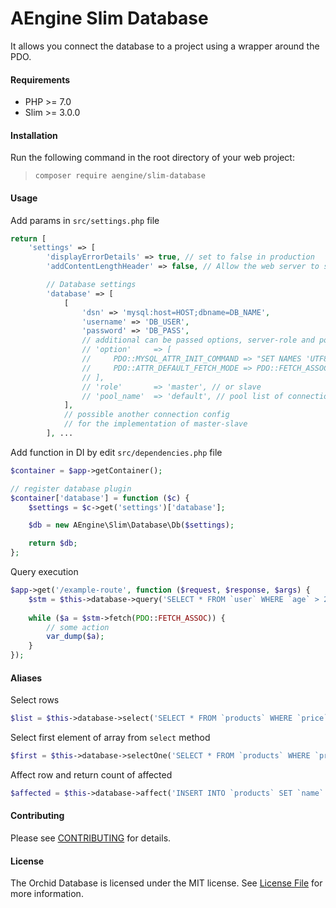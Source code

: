 AEngine Slim Database
====
It allows you connect the database to a project using a wrapper around the PDO.

#### Requirements
* PHP >= 7.0
* Slim >= 3.0.0

#### Installation
Run the following command in the root directory of your web project:
  
> `composer require aengine/slim-database`

#### Usage

Add params in `src/settings.php` file
```php
return [
    'settings' => [
        'displayErrorDetails' => true, // set to false in production
        'addContentLengthHeader' => false, // Allow the web server to send the content-length header

        // Database settings
        'database' => [
            [
                'dsn' => 'mysql:host=HOST;dbname=DB_NAME',
                'username' => 'DB_USER',
                'password' => 'DB_PASS',
                // additional can be passed options, server-role and pool name:
                // 'option'     => [
                //     PDO::MYSQL_ATTR_INIT_COMMAND => "SET NAMES 'UTF8'",
                //     PDO::ATTR_DEFAULT_FETCH_MODE => PDO::FETCH_ASSOC,
                // ],
                // 'role'       => 'master', // or slave
                // 'pool_name'  => 'default', // pool list of connections
            ],
            // possible another connection config
            // for the implementation of master-slave
        ], ...
```

Add function in DI by edit `src/dependencies.php` file
```php
$container = $app->getContainer();

// register database plugin
$container['database'] = function ($c) {
    $settings = $c->get('settings')['database'];

    $db = new AEngine\Slim\Database\Db($settings);

    return $db;
};
```

Query execution
```php
$app->get('/example-route', function ($request, $response, $args) {
    $stm = $this->database->query('SELECT * FROM `user` WHERE `age` > 23');
    
    while ($a = $stm->fetch(PDO::FETCH_ASSOC)) {
        // some action
        var_dump($a);
    }
});
```

#### Aliases

Select rows
```php 
$list = $this->database->select('SELECT * FROM `products` WHERE `price` >= 150');
```

Select first element of array from `select` method
```php 
$first = $this->database->selectOne('SELECT * FROM `products` WHERE `price` >= 150');
```

Affect row and return count of affected
```php 
$affected = $this->database->affect('INSERT INTO `products` SET `name` = "Socks with owls", `price` = 200');
```

#### Contributing
Please see [CONTRIBUTING](CONTRIBUTING.md) for details.

#### License
The Orchid Database is licensed under the MIT license. See [License File](LICENSE.md) for more information.
